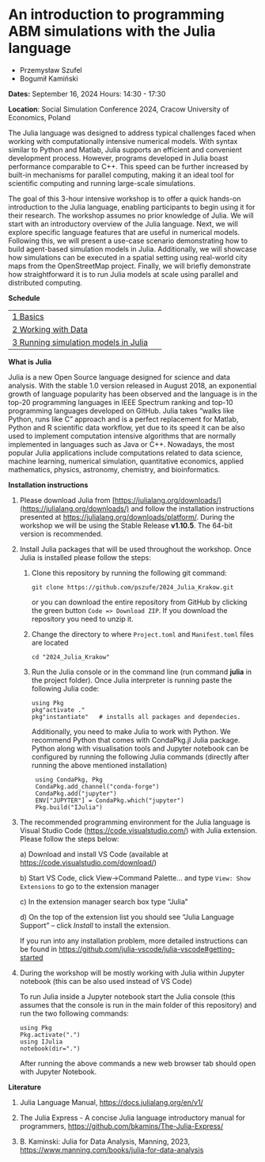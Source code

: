 
# An introduction to programming ABM simulations with the Julia language

- Przemysław Szufel
- Bogumił Kamiński

**Dates:** September 16, 2024
Hours: 14:30 - 17:30

**Location**:
        Social Simulation Conference 2024, Cracow University of Economics, Poland
                                                                               

The Julia language was designed to address typical challenges faced when working with computationally intensive numerical models. With syntax similar to Python and Matlab, Julia supports an efficient and convenient development process. However, programs developed in Julia boast performance comparable to C++. This speed can be further increased by built-in mechanisms for parallel computing, making it an ideal tool for scientific computing and running large-scale simulations.

The goal of this 3-hour intensive workshop is to offer a quick hands-on introduction to the Julia language, enabling participants to begin using it for their research. 
The workshop assumes no prior knowledge of Julia. We will start with an introductory overview of the Julia language. 
Next, we will explore specific language features that are useful in numerical models. 
Following this, we will present a use-case scenario demonstrating how to build agent-based simulation models in Julia. 
Additionally, we will showcase how simulations can be executed in a spatial setting using real-world city maps from the OpenStreetMap project. 
Finally, we will briefly demonstrate how straightforward it is to run Julia models at scale using parallel and distributed computing. 



**Schedule**

<table>
<tr><td><a href="1_Basics/">1 Basics</a><br>
</td><td>&nbsp;</td></tr>
<tr><td><a href="2_Working_with_Data/">2 Working with Data</a><br>
</td><td>&nbsp;</td></tr>
<tr><td><a href="3_Simulation_Models/">3 Running simulation models in Julia</a><br>
</td><td>&nbsp;</td></tr>

</table>


**What is Julia**

Julia is a new Open Source language designed for science and data analysis. With the stable 1.0 version released in August 2018, an exponential growth of language popularity has been observed and the language is in the top-20 programming languages in IEEE Spectrum ranking and top-10 programming languages developed on GitHub. Julia takes “walks like Python, runs like C” approach and is a perfect replacement for Matlab, Python and R scientific data workflow, yet due to its speed it can be also used to implement computation intensive algorithms that are normally implemented in languages such as Java or C++. Nowadays, the most popular Julia applications include computations related to data science, machine learning, numerical simulation, quantitative economics, applied mathematics, physics, astronomy, chemistry, and bioinformatics.

**Installation instructions**

1. Please download Julia from [https://julialang.org/downloads/](https://julialang.org/downloads/) and follow the installation instructions presented at https://julialang.org/downloads/platform/. During the workshop we will be using the Stable Release **v1.10.5**. The 64-bit version is recommended.

2. Install Julia packages that will be used throughout the workshop. Once Julia is installed please follow the steps:

    1. Clone this repository by running the following git command:
        ```
        git clone https://github.com/pszufe/2024_Julia_Krakow.git
        ```
        or you can download the entire repository from GitHub by clicking the green button `Code => Download ZIP`. If you download the repository you need to unzip it.

    2. Change the directory to where `Project.toml` and `Manifest.toml` files are located
        ```
        cd "2024_Julia_Krakow"
        ```
    3. Run the Julia console or in the command line (run command **julia** in the project folder). Once Julia interpreter is running paste the following Julia code:
        ```
        using Pkg
        pkg"activate ."
        pkg"instantiate"   # installs all packages and dependecies.
        ```

       Additionally, you need to make Julia to work with Python. We recommend Python that comes with CondaPkg.jl Julia package.
       Python along with visualisation tools and Jupyter notebook can be configured by running the following Julia commands (directly after running the above mentioned installation)
       ```
        using CondaPkg, Pkg
        CondaPkg.add_channel("conda-forge")
        CondaPkg.add("jupyter")
        ENV["JUPYTER"] = CondaPkg.which("jupyter")
        Pkg.build("IJulia")
       ```

4. The recommended programming environment for the Julia language is Visual Studio Code (https://code.visualstudio.com/) with Julia extension. Please follow the steps below:

    a) Download and install VS Code (available at https://code.visualstudio.com/download/)

    b) Start VS Code, click View->Command Palette...  and type `View: Show Extensions` to go to the extension manager

    c) In the extension manager search box type “Julia”

    d) On the top of the extension list you should see “Julia Language Support” – click *Install* to install the extension.

    If you run into any installation problem, more detailed instructions can be found in https://github.com/julia-vscode/julia-vscode#getting-started


5. During the workshop will be mostly working with Julia within Jupyter notebook (this can be also used instead of VS Code)

    To run Julia inside a Jupyter notebook start the Julia console (this assumes that the console is run in the main folder of this repository) and run the two following commands:
    ```
    using Pkg
    Pkg.activate(".")
    using IJulia
    notebook(dir=".")
    ```
    After running the above commands a new web browser tab should open with Jupyter Notebook.



**Literature**

1. Julia Language Manual, https://docs.julialang.org/en/v1/

2. The Julia Express - A concise Julia language introductory manual for programmers, https://github.com/bkamins/The-Julia-Express/

3. B. Kaminski: Julia for Data Analysis, Manning, 2023, https://www.manning.com/books/julia-for-data-analysis
